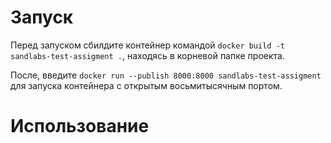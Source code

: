 # Запуск 
Перед запуском сбилдите контейнер командой ``docker build -t sandlabs-test-assigment .``, находясь в корневой папке проекта.

После, введите ``docker run --publish 8000:8000 sandlabs-test-assigment`` для запуска контейнера с открытым восьмитысячным портом.

# Использование

